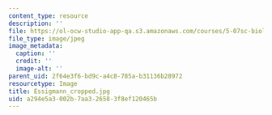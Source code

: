 ```yaml
---
content_type: resource
description: ''
file: https://ol-ocw-studio-app-qa.s3.amazonaws.com/courses/5-07sc-biological-chemistry-i-fall-2013/a294e5a3002b7aa326583f8ef120465b_Essigmann_cropped.jpg
file_type: image/jpeg
image_metadata:
  caption: ''
  credit: ''
  image-alt: ''
parent_uid: 2f64e3f6-bd9c-a4c8-785a-b31136b28972
resourcetype: Image
title: Essigmann_cropped.jpg
uid: a294e5a3-002b-7aa3-2658-3f8ef120465b
---
```

